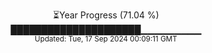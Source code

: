<p align="center">
⏳Year Progress (71.04 %)<br>
█████████████████████▁▁▁▁▁▁▁▁▁ <br>
<sub>Updated: Tue, 17 Sep 2024 00:09:11 GMT</sub>
</p>


